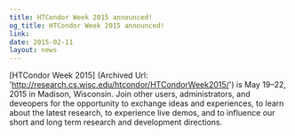```yaml
---
title: HTCondor Week 2015 announced!
og_title: HTCondor Week 2015 announced!
link: 
date: 2015-02-11
layout: news
---
```


[HTCondor Week 2015] (Archived Url: 'http://research.cs.wisc.edu/htcondor/HTCondorWeek2015/') is May 19–22, 2015 in Madison, Wisconsin.  Join other users, administrators, and deveopers for the opportunity to exchange ideas and experiences, to learn about the latest research, to experience live demos, and to influence our short and long term research and development directions. 
